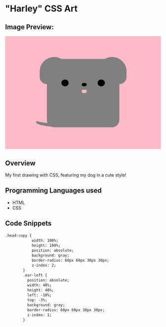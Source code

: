 # "Harley" CSS Art

## Image Preview:
![alt text](image_preview.png "Harley CSS Art!")

## Overview
My first drawing with CSS, featuring my dog in a cute style!

## Programming Languages used
* HTML
* CSS

## Code Snippets
```
.head-copy {
			width: 100%;
			height: 100%;
			position: absolute;
			background: gray;
			border-radius: 60px 60px 30px 30px;
			z-index: 2;
		}
		.ear-left {
		  position: absolute;
		  width: 40%;
		  height: 40%;
		  left: -10%;
		  top: -3%;
		  background: gray;
		  border-radius: 60px 60px 30px 30px;
		  z-index: 1;
		}
    
```
